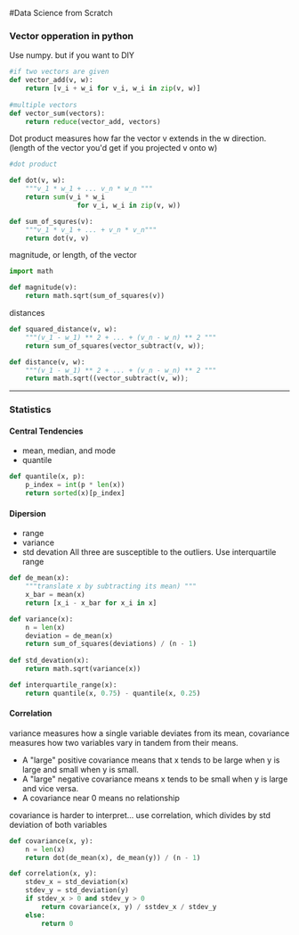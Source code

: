 #Data Science from Scratch

### Vector opperation in python

Use numpy. but if you want to DIY


~~~ python
#if two vectors are given
def vector_add(v, w):
	return [v_i + w_i for v_i, w_i in zip(v, w)]
	
#multiple vectors
def vector_sum(vectors):
	return reduce(vector_add, vectors)
~~~

Dot product measures how far the vector v extends in the w direction. (length of the vector you'd get if you projected v onto w)

~~~ python
#dot product

def dot(v, w):
	"""v_1 * w_1 + ... v_n * w_n """ 
	return sum(v_i * w_i 
				 for v_i, w_i in zip(v, w))

def sum_of_squres(v):
	"""v_1 * v_1 + ... + v_n * v_n"""
	return dot(v, v)
~~~

magnitude, or length, of the vector

~~~ python
import math

def magnitude(v):
	return math.sqrt(sum_of_squares(v))
~~~

distances

~~~ python
def squared_distance(v, w):
	"""(v_1 - w_1) ** 2 + ... + (v_n - w_n) ** 2 """
	return sum_of_squares(vector_subtract(v, w));

def distance(v, w):
	"""(v_1 - w_1) ** 2 + ... + (v_n - w_n) ** 2 """
	return math.sqrt((vector_subtract(v, w));
~~~

---

### Statistics

#### Central Tendencies

- mean, median, and mode
- quantile

~~~ python
def quantile(x, p):
	p_index = int(p * len(x))
	return sorted(x)[p_index]
~~~

#### Dipersion

- range
- variance
- std devation
All three are susceptible to the outliers. Use interquartile range


~~~ python
def de_mean(x):
	"""translate x by subtracting its mean) """
	x_bar = mean(x)
	return [x_i - x_bar for x_i in x]

def variance(x):
	n = len(x)
	deviation = de_mean(x)
	return sum_of_squares(deviations) / (n - 1)
	
def std_devation(x):
	return math.sqrt(variance(x))

def interquartile_range(x):
	return quantile(x, 0.75) - quantile(x, 0.25)
~~~

#### Correlation

variance measures how a single variable deviates from its mean, covariance measures how two variables vary in tandem from their means.

- A "large" positive covariance means that x tends to be large when y is large and small when y is small.
- A "large" negative covariance means x tends to be small when y is large and vice versa.
- A covariance near 0 means no relationship

covariance is harder to interpret... use correlation, which divides by std deviation of both variables

~~~ python
def covariance(x, y):
	n = len(x)
	return dot(de_mean(x), de_mean(y)) / (n - 1)

def correlation(x, y):
	stdev_x = std_deviation(x)
	stdev_y = std_deviation(y)
	if stdev_x > 0 and stdev_y > 0
		return covariance(x, y) / sstdev_x / stdev_y
	else:
		return 0
~~~
